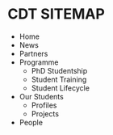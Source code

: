 CDT SITEMAP
===========

- Home
- News
- Partners
- Programme
    - PhD Studentship
    - Student Training
    - Student Lifecycle
- Our Students
    - Profiles
    - Projects
- People